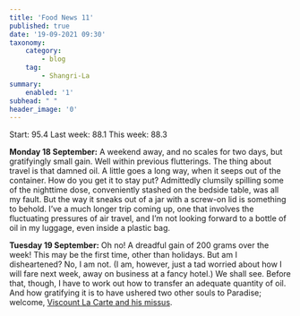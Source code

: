 ```yaml
---
title: 'Food News 11'
published: true
date: '19-09-2021 09:30'
taxonomy:
    category:
        - blog
    tag:
        - Shangri-La
summary:
    enabled: '1'
subhead: " "
header_image: '0'
---
```


Start: 95.4 Last week: 88.1  This week: 88.3

**Monday 18 September:** A weekend away, and no scales for two days, but gratifyingly small gain. Well within previous flutterings. The thing about travel is that damned oil. A little goes a long way, when it seeps out of the container. How do you get it to stay put? Admittedly clumsily spilling some of the nighttime dose, conveniently stashed on the bedside table, was all my fault. But the way it sneaks out of a jar with a screw-on lid is something to behold. I’ve a much longer trip coming up, one that involves the fluctuating pressures of air travel, and I’m not looking forward to a bottle of oil in my luggage, even inside a plastic bag.

**Tuesday 19 September:** Oh no! A dreadful gain of 200 grams over the week! This may be the first time, other than holidays. But am I disheartened? No, I am not. (I am, however, just a tad worried about how I will fare next week, away on business at a fancy hotel.) We shall see. Before that, though, I have to work out how to transfer an adequate quantity of oil. And how gratifying it is to have ushered two other souls to Paradise; welcome, [Viscount La Carte and his missus](http://viscountlacarte.blogspot.com/2006/09/here-i-am-in-shangri-la.html).
